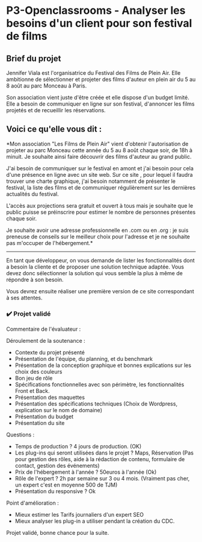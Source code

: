 # P3-Openclassrooms - Analyser les besoins d'un client pour son festival de films

## Brief du projet

Jennifer Viala est l'organisatrice du Festival des Films de Plein Air. Elle ambitionne de sélectionner et projeter des films d'auteur en plein air du 5 au 8 août au parc Monceau à Paris.

Son association vient juste d'être créée et elle dispose d'un budget limité. Elle a besoin de communiquer en ligne sur son festival, d'annoncer les films projetés et de recueillir les réservations.

Voici ce qu'elle vous dit :
---

*Mon association "Les Films de Plein Air" vient d'obtenir l'autorisation de projeter au parc Monceau cette année du 5 au 8 août chaque soir, de 18h à minuit. Je souhaite ainsi faire découvrir des films d'auteur au grand public.

J'ai besoin de communiquer sur le festival en amont et j'ai besoin pour cela d'une présence en ligne avec un site web. Sur ce site , pour lequel il faudra trouver une charte graphique, j'ai besoin notamment de présenter le festival, la liste des films et de communiquer régulièrement sur les dernières actualités du festival.

L'accès aux projections sera gratuit et ouvert à tous mais je souhaite que le public puisse se préinscrire pour estimer le nombre de personnes présentes chaque soir.

Je souhaite avoir une adresse professionnelle en .com ou en .org : je suis preneuse de conseils sur le meilleur choix pour l'adresse et je ne souhaite pas m'occuper de l'hébergement.*

---

En tant que développeur, on vous demande de lister les fonctionnalités dont a besoin la cliente et de proposer une solution technique adaptée. Vous devez donc sélectionner la solution qui vous semble la plus à même de répondre à son besoin.

Vous devrez ensuite réaliser une première version de ce site correspondant à ses attentes.

### ✔️ Projet validé

Commentaire de l'évaluateur :

Déroulement de la soutenance :
* Contexte du projet présenté
* Présentation de l'équipe, du planning, et du benchmark
* Présentation de la conception graphique et bonnes explications sur les choix des couleurs
* Bon jeu de rôle
* Spécifications fonctionnelles avec son périmètre, les fonctionnalités Front et Back.
* Présentation des maquettes
* Présentation des spécifications techniques (Choix de Wordpress, explication sur le nom de domaine) 
* Présentation du budget
* Présentation du site

Questions : 
* Temps de production ? 4 jours de production. (OK)
* Les plug-ins qui seront utilisées dans le projet ? Maps, Réservation (Pas pour gestion des rôles, aide à la rédaction de contenu, formulaire de contact, gestion des événements)
* Prix de l'hébergement à l'année ? 50euros à l'année (Ok)
* Rôle de l'expert ? 2h par semaine sur 3 ou 4 mois. (Vraiment pas cher, un expert c'est en moyenne 500 de TJM)
* Présentation du responsive ? Ok

Point d'amélioration :
* Mieux estimer les Tarifs journaliers d'un expert SEO
* Mieux analyser les plug-in a utiliser pendant la création du CDC.

Projet validé, bonne chance pour la suite.
